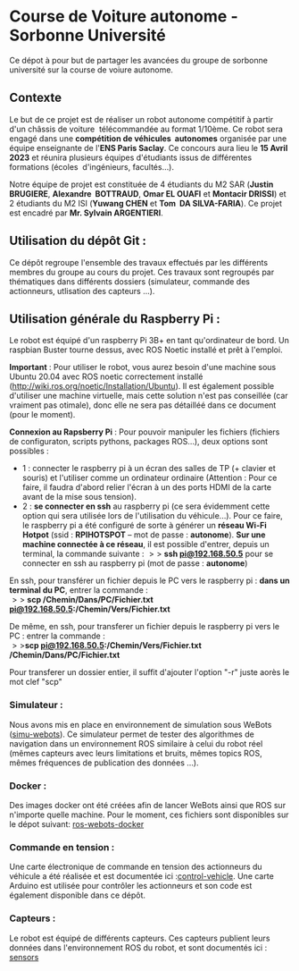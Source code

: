# Course de Voiture autonome - Sorbonne Université

Ce dépot à pour but de partager les avancées du groupe de sorbonne université sur la course de voiure autonome.


## Contexte
Le but de ce projet est de réaliser un robot autonome compétitif à partir d'un châssis de voiture 
télécommandée au format 1/10ème. Ce robot sera engagé dans une **compétition de véhicules 
autonomes** organisée par une équipe enseignante de l'**ENS Paris Saclay**. Ce concours aura lieu le
**15 Avril 2023** et réunira plusieurs équipes d'étudiants issus de différentes formations (écoles 
d'ingénieurs, facultés…).  
  
Notre équipe de projet est constituée de 4 étudiants du M2 SAR (**Justin BRUGIERE**, **Alexandre 
BOTTRAUD**, **Omar EL OUAFI** et **Montacir DRISSI**) et 2 étudiants du M2 ISI (**Yuwang CHEN** et **Tom 
DA SILVA-FARIA**). Ce projet est encadré par **Mr. Sylvain ARGENTIERI**.   
  
## Utilisation du dépôt Git : 
Ce dépôt regroupe l'ensemble des travaux effectués par les différents membres du groupe au cours du projet. Ces travaux sont regroupés par thématiques dans différents dossiers (simulateur, commande des actionneurs, utlisation des capteurs ...). 

## Utilisation générale du Raspberry Pi : 
Le robot est équipé d'un raspberry Pi 3B+ en tant qu'ordinateur de bord. Un raspbian Buster tourne dessus, avec ROS Noetic installé et prêt à l'emploi.    
    
**Important** : Pour utiliser le robot, vous aurez besoin d'une machine sous Ubuntu 20.04 avec ROS noetic correctement installé (http://wiki.ros.org/noetic/Installation/Ubuntu). Il est également possible d'utiliser une machine virtuelle, mais cette solution n'est pas conseillée (car vraiment pas otimale), donc elle ne sera pas détailléé dans ce document (pour le moment).   
  
**Connexion au Rapsberry Pi** : Pour pouvoir manipuler les fichiers (fichiers de configuraton, scripts pythons, packages ROS...), deux options sont possibles : 
- 1 : connecter le raspberry pi à un écran des salles de TP (+ clavier et souris) et l'utiliser comme un ordinateur ordinaire (Attention : Pour ce faire, il faudra d'abord relier l'écran à un des ports HDMI de la carte avant de la mise sous tension). 
- 2 : **se connecter en ssh** au raspberry pi (ce sera évidemment cette option qui sera utilisée lors de l'utilisation du véhicule...). Pour ce faire, le raspberry pi a été configuré de sorte à générer un **réseau Wi-Fi Hotpot** (ssid : **RPIHOTSPOT** – mot de passe : **autonome**). **Sur une machine connectée à ce réseau**, il est possible d'entrer, depuis un terminal, la commande suivante : $>>$ **ssh pi@192.168.50.5** pour se connecter en ssh au raspberry pi (mot de passe : **autonome**)
  
En ssh, pour transférer un fichier depuis le PC vers le raspberry pi : **dans un terminal du PC**, entrer la commande :  
$>>$ **scp /Chemin/Dans/PC/Fichier.txt pi@192.168.50.5:/Chemin/Vers/Fichier.txt**   
  
De même, en ssh,  pour transferer un fichier depuis le raspberry pi vers le PC : entrer la commande :   
$>>$**scp pi@192.168.50.5:/Chemin/Vers/Fichier.txt /Chemin/Dans/PC/Fichier.txt**
  
Pour transferer un dossier entier, il suffit d'ajouter l'option "-r" juste aorès le mot clef "scp" 

### Simulateur : 
Nous avons mis en place en environnement de simulation sous WeBots ([simu-webots](https://github.com/Intelligent-Systems-MSc/cva-su/tree/main/SimuWebots)). Ce simulateur permet de tester des algorithmes de navigation dans un environnement ROS similaire à celui du robot réel (mêmes capteurs avec leurs limitations et bruits, mêmes topics ROS, mêmes fréquences de publication des données ...). 

### Docker : 
Des images docker ont été créées afin de lancer WeBots ainsi que ROS sur n'importe quelle machine. Pour le moment, ces fichiers sont disponibles sur le dépot suivant: [ros-webots-docker](https://github.com/Teiwin/ros-webots-docker)

### Commande en tension : 
Une carte électronique de commande en tension des actionneurs du véhicule a été réalisée et est documentée ici :[control-vehicle](https://github.com/Intelligent-Systems-MSc/cva-su/tree/main/VehicleControl). Une carte Arduino est utilisée pour contrôler les actionneurs et son code est également disponible dans ce dépôt. 

### Capteurs : 
Le robot est équipé de différents capteurs. Ces capteurs publient leurs données dans l'environnement ROS du robot, et sont documentés ici : [sensors](https://github.com/Intelligent-Systems-MSc/cva-su/tree/main/Sensors)
